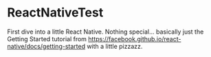 # ReactNativeTest

First dive into a little React Native. Nothing special... basically just the Getting Started tutorial from https://facebook.github.io/react-native/docs/getting-started with a little pizzazz.
